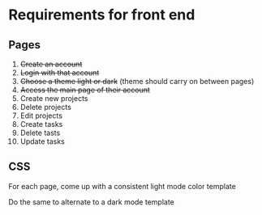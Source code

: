 # Requirements for front end

## Pages

1. ~~Create an account~~
2. ~~Login with that account~~
3. ~~Choose a theme light or dark~~ (theme should carry on between pages)
4. ~~Access the main page of their account~~
5. Create new projects
6. Delete projects
7. Edit projects
8. Create tasks
9. Delete tasts
10. Update tasks

## CSS

For each page, come up with a consistent light mode color template

Do the same to alternate to a dark mode template

